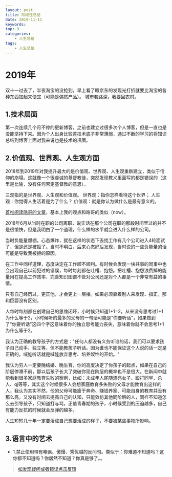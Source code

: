 ```yaml
---
layout: post
title: 阶段性总结
date: 2019-11-11
keywords:
top: 9
categories:
    - 人生总结
tags:
    - 人生总结
---
```

# 2019年
双十一过去了，半夜淘宝的没抢到，早上看了眼京东的发现光打折就要比淘宝的各种东西加起来便宜（可能是偶然产品）。
城市套路深，我要回农村。
## 1.技术层面
第一次连续几个月不停的更新博客，之前也建立过很多次个人博客，但是一直也是没能坚持下来。因为个人出身比较差技术底子非常薄弱，通过不断的学习的将知识总结到博客上面对我来说也是技术的巩固。

## 2.价值观、世界观、人生观方面
2018年到2019年对我提升最大的是价值观、世界观、人生观重新建立，类似于信仰的崩塌。这就像一个很虔诚的基督教徒，突然发现教义里面写的都是错误的（这里是比喻，没有任何否定基督教的意思）。

三观指的是世界观、人生观和价值观。
    世界观：指你怎样看待这个世界；
    人生观：你觉得人生活着是为了什么？
    价值观：就是你认为做什么是最有意义的。 ​​​

[首推阅读皓哥的文章](/2019-10-12-谈谈我的“三观”/)，基本上我的观点和皓哥的类似（now）。

2018年6月从当时在职的公司离职，说实话在那个公司在职的那段时间里过的并不是很愉快，但是我明白了一个道理，什么样的水平就会进入什么样的公司。

当时负能量爆棚，心态爆炸，就在这样的状态下去找工作有几个公司进入4轮面试了，但是还是被拒了。当时不明白，后来心态好后发现，当时说的一些负能量的话可能是导致我被拒的原因。

在工作中同样道理，态度决定在工作顺不顺利。有时候会发现一块共事的同事中也会出现自己以前犯过的错误，每时每刻都在吐槽、抱怨。把吐槽、抱怨浪费掉的能量用在提高工作效率、完善知识图谱不管对公司还是对个人都是一个非常有益的事情。

只有自己经历过，更正他，才会更上一层楼。如果必须靠着别人来发现、指正，那和巨婴没有区别。

人每时每刻都在创建自己的思维闭环，小时候只知道1+1=2，从来没有思考过1+1为什么等于2，小时候听的最多的父母的一句话可能是"你要听话"，如果做到了"你要听话"这四个字这意味着你的独立思考能力丧失，意味着你就不会思考1+1为什么等于2。

我认为正确的教导孩子的方式是："任何人都没有义务听谁的话，我们可以要求孩子自己动手、独立等，但不能教孩子听话。因为谁也不能保证这个人说的话一定是正确的。喊娃听话就是喊娃放弃思考、培养奴性的开始。"

我认为穷人一定要晚结婚、晚生育，你的高度决定了你孩子的起点，如果在自己的阶层停滞不前，那以后孩子长大了突破你现在阶层的概率也不是很大。在新闻中就能看到很多家庭教育失败的案例，比如：未成年人尾随漂亮女子、殴打同学、杀人、qj等等，其实这个时候很多人会想家庭教育多失败的父母才能教育出这样的人，我认为其实不然，他的父母可能疲于奔命、赚钱养家、可能自身的教育并没有那么高，又没有时间去提高自己的认知，只能效仿其他同阶层的人，同样不知道怎么去引导孩子，只知道打与骂，正值青春期的孩子，小时候受到的压迫越多，自己有能力反抗的时候就会反弹的越多。

人生短短几十年一定要活成自己想要活成的样子，不要被某些事物所影响。

## 3.语言中的艺术
- 1.禁止使用带有嘲讽、傲慢、秀优越的反问句。类似于：你难道不知道吗？这你都不知道吗？你居然不知道？你真是够了。。

>[如发现疑问或者错误点击反馈](https://github.com/mattmengCooper/MattMeng_hexo/issues)
